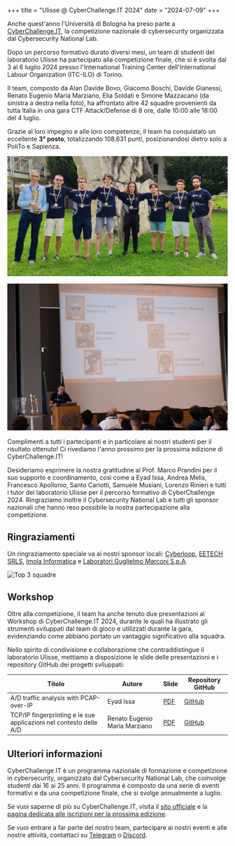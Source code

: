 +++
title = "Ulisse @ CyberChallenge.IT 2024"
date = "2024-07-09"
+++

Anche quest'anno l'Università di Bologna ha preso parte a [CyberChallenge.IT](https://cyberchallenge.it/), la competizione nazionale di cybersecurity organizzata dal Cybersecurity National Lab.

Dopo un percorso formativo durato diversi mesi, un team di studenti del laboratorio Ulisse ha partecipato alla competizione finale, che si è svolta dal 3 al 6 luglio 2024 presso l'International Training Center dell'International Labour Organization (ITC-ILO) di Torino.

Il team, composto da Alan Davide Bovo, Giacomo Boschi, Davide Gianessi, Renato Eugenio Maria Marziano, Elia Soldati e Simone Mazzacano (da sinistra a destra nella foto), ha affrontato altre 42 squadre provenienti da tutta Italia in una gara CTF Attack/Defense di 8 ore, dalle 10:00 alle 18:00 del 4 luglio.

Grazie al loro impegno e alle loro competenze, il team ha conquistato un eccellente **3° posto**, totalizzando 108.631 punti, posizionandosi dietro solo a PoliTo e Sapienza.

![Foto dei partecipanti con la medaglia](photo_2024-07-05_20-09-28.jpg)

![Presentazione del team](team.jpeg)

Complimenti a tutti i partecipanti e in particolare ai nostri studenti per il risultato ottenuto! Ci rivediamo l'anno prossimo per la prossima edizione di CyberChallenge.IT!

Desideriamo esprimere la nostra gratitudine al Prof. Marco Prandini per il suo supporto e coordinamento, così come a Eyad Issa, Andrea Melis, Francesco Apollonio, Santo Cariotti, Samuele Musiani, Lorenzo Rinieri e tutti i tutor del laboratorio Ulisse per il percorso formativo di CyberChallenge 2024. Ringraziamo inoltre il Cybersecurity National Lab e tutti gli sponsor nazionali che hanno reso possibile la nostra partecipazione alla competizione.

## Ringraziamenti

Un ringraziamento speciale va ai nostri sponsor locali: [Cyberloop], [EETECH SRLS], [Imola Informatica] e [Laboratori Guglielmo Marconi S.p.A].

[cyberloop]: https://cyberloop.it/
[EETECH SRLS]: https://eetech.it/
[Imola Informatica]: https://www.imolainformatica.it/
[Laboratori Guglielmo Marconi S.p.A]: https://labs.it/

![Top 3 squadre](top3.png)

## Workshop

Oltre alla competizione, il team ha anche tenuto due presentazioni al Workshop di CyberChallenge.IT 2024, durante le quali ha illustrato gli strumenti sviluppati dal team di gioco e utilizzati durante la gara, evidenziando come abbiano portato un vantaggio significativo alla squadra.

Nello spirito di condivisione e collaborazione che contraddistingue il laboratorio Ulisse, mettiamo a disposizione le slide delle presentazioni e i repository GitHub dei progetti sviluppati:

| Titolo | Autore | Slide | Repository GitHub |
|--------|--------|-------|-------------------|
| A/D traffic analysis with PCAP-over-IP | Eyad Issa | [PDF](./CCIT2024%20-%20Workshop%20-%20AD%20traffic%20analysis%20with%20PCAP-over-IP.pdf) | [GitHub](https://github.com/UlisseLab/pcap-broker)|
| TCP/IP fingerprinting e le sue applicazioni nel contesto delle A/D | Renato Eugenio Maria Marziano | [PDF](./CCIT2024%20-%20Workshop%20-%20Fingerprinting%20TCP-IP.pdf) | [GitHub](https://github.com/drank40/euriclea) |

## Ulteriori informazioni

CyberChallenge.IT è un programma nazionale di formazione e competizione in cybersecurity, organizzato dal Cybersecurity National Lab, che coinvolge studenti dai 16 ai 25 anni. Il programma è composto da una serie di eventi formativi e da una competizione finale, che si svolge annualmente a luglio.

Se vuoi saperne di più su CyberChallenge.IT, visita il [sito ufficiale](https://cyberchallenge.it/) e la [pagina dedicata alle iscrizioni per la prossima edizione](https://cyberchallenge.it/students).

Se vuoi entrare a far parte del nostro team, partecipare ai nostri eventi e alle nostre attività, contattaci su [Telegram](https://t.me/eyaddo) o [Discord](https://discord.gg/uwFbYA4H).
